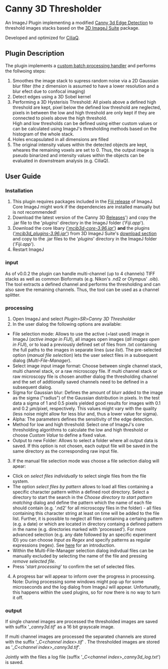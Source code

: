 # Canny 3D Thresholder

An ImageJ Plugin implementing a modified [Canny 3d Edge Detection](https://en.wikipedia.org/wiki/Canny_edge_detector) to threshold images stacks based on the [3D ImageJ Suite](https://imagejdocu.tudor.lu/plugin/stacks/3d_ij_suite/start) package.

Developed and optimized for [CiliaQ](https://github.com/hansenjn/CiliaQ).

## Plugin Description

The plugin implements a [custom batch processing handler](https://github.com/sRassmann/imageJ-plugin-template) and performs the follwoing steps:   
1. Smoothes the image stack to supress random noise via a 2D Gaussian blur filter (the z dimension is assumed to have a lower resolution and a blur efect due to confocal imaging)
2. Detect edges using a 3D Sobel kernel
3. Performing a 3D Hysterisis Threshold: All pixels above a defined high threshold are kept, pixel below the defined low threshold are neglected, pixels in between the low and high threshold are only kept if they are connected to pixels above the high threshold.   
High and low thresholds can be defined using either custom values or can be calculated using ImageJ's thresholding methods based on the histogram of the whole stack.
4. Holes encapsulated in all dimensions are filled
5. The original intensity values within the detected objects are kept, wheares the remaining voxels are set to 0. Thus, the output image is pseudo binarized and intensity values within the objects can be evaluated in downstream analysis (e.g. CiliaQ).


## User Guide

### Installation

1. This plugin requires packages included in the [Fiji release](https://imagej.net/Fiji/Downloads) of ImageJ. Core ImageJ might work if the dependencies are installed manually but is not recommended!
2. Download the latest version of the Canny 3D [Releases](https://github.com/sRassmann/canny3d-thresholder/releases)') and copy the .jar file to the '*plugins*' directory in the ImageJ folder ('*Fiji.app*').
3. Download the core libary (['*mcib3d-core-3.96.jar*'](https://imagejdocu.tudor.lu/_media/plugin/stacks/3d_ij_suite/mcib3d-core-3.96.jar)) __and__ the plugins (['*mcib3d_plugins-3.96.jar*'](https://imagejdocu.tudor.lu/_media/plugin/stacks/3d_ij_suite/mcib3d_plugins-3.96.jar)) from 3D ImageJ Suite's [download section](https://imagejdocu.tudor.lu/plugin/stacks/3d_ij_suite/start#download) and copy to the .jar files to the '*plugins*' directory in the ImageJ folder ('*Fiji.app*').
4. Restart ImageJ


### input
As of v0.0.2 the plugin can handle multi-channel (up to 4 channels) TIFF stacks as well as common Bioformats (e.g. Nikon's .nd2 or Olympus' .oib). The tool extracts a defined channel and performs the thresholding and can also save the remaining channels. Thus, the tool can be used as a channel splitter. 

### processing
1. Open ImageJ and select *Plugin*>*SR*>*Canny 3D Thresholder*
2. In the user dialog the following options are available:
  * File selection mode: Allows to use the active (=last used) image in ImageJ (*active image in FIJI*), all images open images (*all images open in FIJI*), or to load a previously defined set of files from .txt containing the full paths to the images in separate lines (*use list*). The pre-selected option (*manual file selection*) lets the user select files in a subsequent dialog (*Multi-File-Manager*).
  * Select image input image format: Choose between single channel stack, multi channel stack, or a raw microscopy file. If multi channel stack or raw microscopy file is chosen another dialog the thresholding channel and the set of addtionally saved channels need to be defined in a subsequent dialog.
  * Sigma for Gaussian blur: Defines the amount of blurr added to the image as the sigma ("radius") of the Gaussian distribution in pixels.
  In the test data a sigma of 1 and 0.5 pixels yielded good results for images with 0.1 and 0.2 µm/pixel, respectively. This values might vary with the quality (less noise might allow for less blur and, thus a lower value for sigma).
  * Alpha: The parameters defines the sensitivity of the edge detection.
  * Method for low and high threshold: Select one of ImageJ's core thresholding algorithms to calculate the low and high threshold or choose *Custom Value* to define a fixed value. 
  * Output to new Folder: Allows to select a folder where all output data is saved. If this option is not chosen, each output file will be saved in the same directory as the corresponding raw input file.
3. If the manual file selection mode was choose a file selection dialog will apear:
  * Click on *select files individually* to select single files from the file system. 
  * The option *select files by pattern* allows to load all files containing a specific character pattern within a defined root directory. Select a directory to start the search in the *Choose directory to start pattern matching* dialog and define the pattern which the name of each file should contain (e.g. '.nd2' for all microscopy files in the folder) - all files containing this character string at least on time will be added to the file list. Further, it is possible to neglect all files containing a certaing pattern (e.g. a date) or which are located in directory containg a defined pattern in the name (e.g. directories marked with 'processed'). For more advanced selection (e.g. any date followed by an specific experiment ID) you can choose *Input as Regex* and specify patterns as regular expressions (regex). See [here](https://www.vogella.com/tutorials/JavaRegularExpressions/article.html) for an introduction.
  *  Within the Multi-File-Manager selection dialog indivdual files can be manually excluded by selecting the name of the file and pressing *remove selected file*.
  * Press '*start processing*' to confirm the set of selected files.
4.  A progress bar will appear to inform over the progress in processing. Note: During processing some windows might pop up for some microseconds and the log dialog from ImageJ will appear. Unfortunatly, this happens within the used plugins, so for now there is no way to turn it off. 
  
### output
If single channel images are processed the thresholded images are saved with suffix  '*_canny3d.tif*' as a 16 bit grayscale image.

If multi channel images are processed the separated channels are stored with the suffix  '*_C*<*channel index*>*.tif*' . The thresholded images are stored as '*_C*<*channel index*>*_canny3d.tif*'.

Jointly with the files a log file (suffix '*_C*<*channel index*>*_canny3d_log.txt*') is saved.
  
  
